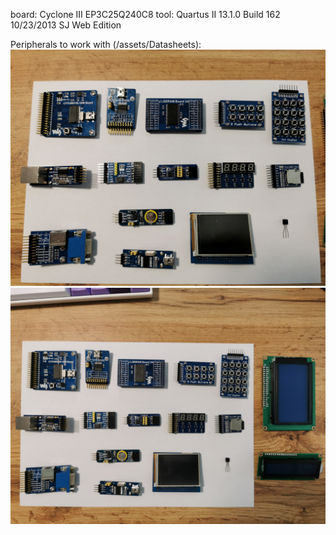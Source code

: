 board: Cyclone III EP3C25Q240C8
tool: Quartus II 13.1.0 Build 162 10/23/2013 SJ Web Edition


Peripherals to work with (/assets/Datasheets):
 ![modules_to_work_with_1](/assets/module_boards/_Periphery_1.jpg)
 ![modules_to_work_with_2](/assets/module_boards/_Periphery_2.jpg)

